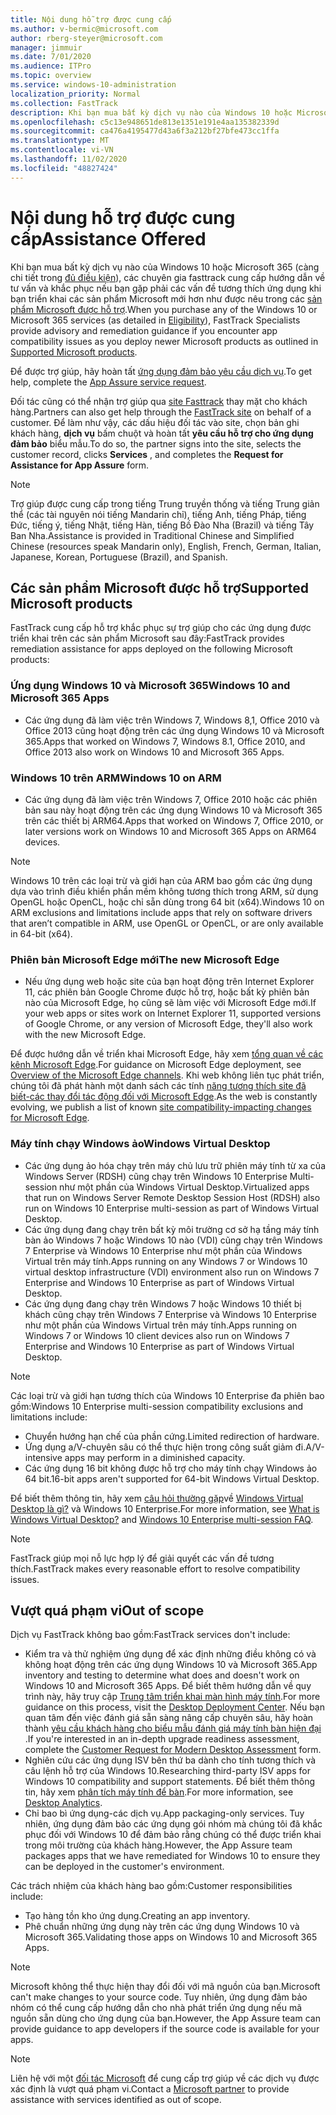 ```yaml
---
title: Nội dung hỗ trợ được cung cấp
ms.author: v-bermic@microsoft.com
author: rberg-steyer@microsoft.com
manager: jimmuir
ms.date: 7/01/2020
ms.audience: ITPro
ms.topic: overview
ms.service: windows-10-administration
localization_priority: Normal
ms.collection: FastTrack
description: Khi bạn mua bất kỳ dịch vụ nào của Windows 10 hoặc Microsoft 365, thì các chuyên gia FastTrack cung cấp hướng dẫn về tư vấn và khắc phục sự triển khai cho các ứng dụng Windows 10 và Microsoft 365 và luôn cập nhật mà không có chi phí bổ sung (với đăng ký đủ điều kiện).
ms.openlocfilehash: c5c13e948651de813e1351e191e4aa135382339d
ms.sourcegitcommit: ca476a4195477d43a6f3a212bf27bfe473cc1ffa
ms.translationtype: MT
ms.contentlocale: vi-VN
ms.lasthandoff: 11/02/2020
ms.locfileid: "48827424"
---
```

# <a name="assistance-offered"></a><span data-ttu-id="b63ec-103">Nội dung hỗ trợ được cung cấp</span><span class="sxs-lookup"><span data-stu-id="b63ec-103">Assistance Offered</span></span>  

<span data-ttu-id="b63ec-104">Khi bạn mua bất kỳ dịch vụ nào của Windows 10 hoặc Microsoft 365 (càng chi tiết trong [đủ điều kiện](eligibility.md)), các chuyên gia fasttrack cung cấp hướng dẫn về tư vấn và khắc phục nếu bạn gặp phải các vấn đề tương thích ứng dụng khi bạn triển khai các sản phẩm Microsoft mới hơn như được nêu trong các [sản phẩm Microsoft được hỗ trợ](#supported-microsoft-products).</span><span class="sxs-lookup"><span data-stu-id="b63ec-104">When you purchase any of the Windows 10 or Microsoft 365 services (as detailed in [Eligibility](eligibility.md)), FastTrack Specialists provide advisory and remediation guidance if you encounter app compatibility issues as you deploy newer Microsoft products as outlined in [Supported Microsoft products](#supported-microsoft-products).</span></span>

<span data-ttu-id="b63ec-105">Để được trợ giúp, hãy hoàn tất [ứng dụng đảm bảo yêu cầu dịch vụ](https://go.microsoft.com/fwlink/?linkid=2022721).</span><span class="sxs-lookup"><span data-stu-id="b63ec-105">To get help, complete the [App Assure service request](https://go.microsoft.com/fwlink/?linkid=2022721).</span></span>

<span data-ttu-id="b63ec-106">Đối tác cũng có thể nhận trợ giúp qua [site Fasttrack](https://go.microsoft.com/fwlink/?linkid=780698) thay mặt cho khách hàng.</span><span class="sxs-lookup"><span data-stu-id="b63ec-106">Partners can also get help through the [FastTrack site](https://go.microsoft.com/fwlink/?linkid=780698) on behalf of a customer.</span></span> <span data-ttu-id="b63ec-107">Để làm như vậy, các dấu hiệu đối tác vào site, chọn bản ghi khách hàng, **dịch vụ** bấm chuột và hoàn tất **yêu cầu hỗ trợ cho ứng dụng đảm bảo** biểu mẫu.</span><span class="sxs-lookup"><span data-stu-id="b63ec-107">To do so, the partner signs into the site, selects the customer record, clicks **Services** , and completes the **Request for Assistance for App Assure** form.</span></span>

> [!NOTE]
> <span data-ttu-id="b63ec-108">Trợ giúp được cung cấp trong tiếng Trung truyền thống và tiếng Trung giản thể (các tài nguyên nói tiếng Mandarin chỉ), tiếng Anh, tiếng Pháp, tiếng Đức, tiếng ý, tiếng Nhật, tiếng Hàn, tiếng Bồ Đào Nha (Brazil) và tiếng Tây Ban Nha.</span><span class="sxs-lookup"><span data-stu-id="b63ec-108">Assistance is provided in Traditional Chinese and Simplified Chinese (resources speak Mandarin only), English, French, German, Italian, Japanese, Korean, Portuguese (Brazil), and Spanish.</span></span> 

## <a name="supported-microsoft-products"></a><span data-ttu-id="b63ec-109">Các sản phẩm Microsoft được hỗ trợ</span><span class="sxs-lookup"><span data-stu-id="b63ec-109">Supported Microsoft products</span></span>

<span data-ttu-id="b63ec-110">FastTrack cung cấp hỗ trợ khắc phục sự trợ giúp cho các ứng dụng được triển khai trên các sản phẩm Microsoft sau đây:</span><span class="sxs-lookup"><span data-stu-id="b63ec-110">FastTrack provides remediation assistance for apps deployed on the following Microsoft products:</span></span>

### <a name="windows-10-and-microsoft-365-apps"></a><span data-ttu-id="b63ec-111">Ứng dụng Windows 10 và Microsoft 365</span><span class="sxs-lookup"><span data-stu-id="b63ec-111">Windows 10 and Microsoft 365 Apps</span></span>

- <span data-ttu-id="b63ec-112">Các ứng dụng đã làm việc trên Windows 7, Windows 8,1, Office 2010 và Office 2013 cũng hoạt động trên các ứng dụng Windows 10 và Microsoft 365.</span><span class="sxs-lookup"><span data-stu-id="b63ec-112">Apps that worked on Windows 7, Windows 8.1, Office 2010, and Office 2013 also work on Windows 10 and Microsoft 365 Apps.</span></span>

### <a name="windows-10-on-arm"></a><span data-ttu-id="b63ec-113">Windows 10 trên ARM</span><span class="sxs-lookup"><span data-stu-id="b63ec-113">Windows 10 on ARM</span></span>

- <span data-ttu-id="b63ec-114">Các ứng dụng đã làm việc trên Windows 7, Office 2010 hoặc các phiên bản sau này hoạt động trên các ứng dụng Windows 10 và Microsoft 365 trên các thiết bị ARM64.</span><span class="sxs-lookup"><span data-stu-id="b63ec-114">Apps that worked on Windows 7, Office 2010, or later versions  work on Windows 10 and Microsoft 365 Apps on ARM64 devices.</span></span>

> [!NOTE]
> <span data-ttu-id="b63ec-115">Windows 10 trên các loại trừ và giới hạn của ARM bao gồm các ứng dụng dựa vào trình điều khiển phần mềm không tương thích trong ARM, sử dụng OpenGL hoặc OpenCL, hoặc chỉ sẵn dùng trong 64 bit (x64).</span><span class="sxs-lookup"><span data-stu-id="b63ec-115">Windows 10 on ARM exclusions and limitations include apps that rely on software drivers that aren’t compatible in ARM, use OpenGL or OpenCL, or are only available in 64-bit (x64).</span></span>

### <a name="the-new-microsoft-edge"></a><span data-ttu-id="b63ec-116">Phiên bản Microsoft Edge mới</span><span class="sxs-lookup"><span data-stu-id="b63ec-116">The new Microsoft Edge</span></span>

- <span data-ttu-id="b63ec-117">Nếu ứng dụng web hoặc site của bạn hoạt động trên Internet Explorer 11, các phiên bản Google Chrome được hỗ trợ, hoặc bất kỳ phiên bản nào của Microsoft Edge, họ cũng sẽ làm việc với Microsoft Edge mới.</span><span class="sxs-lookup"><span data-stu-id="b63ec-117">If your web apps or sites work on Internet Explorer 11, supported versions of Google Chrome, or any version of Microsoft Edge, they'll also work with the new Microsoft Edge.</span></span>

<span data-ttu-id="b63ec-118">Để được hướng dẫn về triển khai Microsoft Edge, hãy xem [tổng quan về các kênh Microsoft Edge](https://docs.microsoft.com/DeployEdge/microsoft-edge-channels).</span><span class="sxs-lookup"><span data-stu-id="b63ec-118">For guidance on Microsoft Edge deployment, see [Overview of the Microsoft Edge channels](https://docs.microsoft.com/DeployEdge/microsoft-edge-channels).</span></span> <span data-ttu-id="b63ec-119">Khi web không liên tục phát triển, chúng tôi đã phát hành một danh sách các tính [năng tương thích site đã biết-các thay đổi tác động đối với Microsoft Edge](https://docs.microsoft.com/microsoft-edge/web-platform/site-impacting-changes).</span><span class="sxs-lookup"><span data-stu-id="b63ec-119">As the web is constantly evolving, we publish a list of known [site compatibility-impacting changes for Microsoft Edge](https://docs.microsoft.com/microsoft-edge/web-platform/site-impacting-changes).</span></span>

### <a name="windows-virtual-desktop"></a><span data-ttu-id="b63ec-120">Máy tính chạy Windows ảo</span><span class="sxs-lookup"><span data-stu-id="b63ec-120">Windows Virtual Desktop</span></span>

- <span data-ttu-id="b63ec-121">Các ứng dụng ảo hóa chạy trên máy chủ lưu trữ phiên máy tính từ xa của Windows Server (RDSH) cũng chạy trên Windows 10 Enterprise Multi-session như một phần của Windows Virtual Desktop.</span><span class="sxs-lookup"><span data-stu-id="b63ec-121">Virtualized apps that run on Windows Server Remote Desktop Session Host (RDSH) also run on Windows 10 Enterprise multi-session as part of Windows Virtual Desktop.</span></span>
- <span data-ttu-id="b63ec-122">Các ứng dụng đang chạy trên bất kỳ môi trường cơ sở hạ tầng máy tính bàn ảo Windows 7 hoặc Windows 10 nào (VDI) cũng chạy trên Windows 7 Enterprise và Windows 10 Enterprise như một phần của Windows Virtual trên máy tính.</span><span class="sxs-lookup"><span data-stu-id="b63ec-122">Apps running on any Windows 7 or Windows 10 virtual desktop infrastructure (VDI) environment also run on Windows 7 Enterprise and Windows 10 Enterprise as part of Windows Virtual Desktop.</span></span>
- <span data-ttu-id="b63ec-123">Các ứng dụng đang chạy trên Windows 7 hoặc Windows 10 thiết bị khách cũng chạy trên Windows 7 Enterprise và Windows 10 Enterprise như một phần của Windows Virtual trên máy tính.</span><span class="sxs-lookup"><span data-stu-id="b63ec-123">Apps running on Windows 7 or Windows 10 client devices also run on Windows 7 Enterprise and Windows 10 Enterprise as part of Windows Virtual Desktop.</span></span>

> [!NOTE]
> <span data-ttu-id="b63ec-124">Các loại trừ và giới hạn tương thích của Windows 10 Enterprise đa phiên bao gồm:</span><span class="sxs-lookup"><span data-stu-id="b63ec-124">Windows 10 Enterprise multi-session compatibility exclusions and limitations include:</span></span> 
> - <span data-ttu-id="b63ec-125">Chuyển hướng hạn chế của phần cứng.</span><span class="sxs-lookup"><span data-stu-id="b63ec-125">Limited redirection of hardware.</span></span>
> - <span data-ttu-id="b63ec-126">Ứng dụng a/V-chuyên sâu có thể thực hiện trong công suất giảm đi.</span><span class="sxs-lookup"><span data-stu-id="b63ec-126">A/V-intensive apps may perform in a diminished capacity.</span></span>
> - <span data-ttu-id="b63ec-127">Các ứng dụng 16 bit không được hỗ trợ cho máy tính chạy Windows ảo 64 bit.</span><span class="sxs-lookup"><span data-stu-id="b63ec-127">16-bit apps aren't supported for 64-bit Windows Virtual Desktop.</span></span>

<span data-ttu-id="b63ec-128">Để biết thêm thông tin, hãy xem [câu hỏi thường gặp](https://docs.microsoft.com/azure/virtual-desktop/windows-10-multisession-faq)về [Windows Virtual Desktop là gì?](https://docs.microsoft.com/azure/virtual-desktop/overview) và Windows 10 Enterprise.</span><span class="sxs-lookup"><span data-stu-id="b63ec-128">For more information, see [What is Windows Virtual Desktop?](https://docs.microsoft.com/azure/virtual-desktop/overview) and [Windows 10 Enterprise multi-session FAQ](https://docs.microsoft.com/azure/virtual-desktop/windows-10-multisession-faq).</span></span>

> [!NOTE]
> <span data-ttu-id="b63ec-129">FastTrack giúp mọi nỗ lực hợp lý để giải quyết các vấn đề tương thích.</span><span class="sxs-lookup"><span data-stu-id="b63ec-129">FastTrack makes every reasonable effort to resolve compatibility issues.</span></span> 

## <a name="out-of-scope"></a><span data-ttu-id="b63ec-130">Vượt quá phạm vi</span><span class="sxs-lookup"><span data-stu-id="b63ec-130">Out of scope</span></span>

<span data-ttu-id="b63ec-131">Dịch vụ FastTrack không bao gồm:</span><span class="sxs-lookup"><span data-stu-id="b63ec-131">FastTrack services don't include:</span></span>
- <span data-ttu-id="b63ec-132">Kiểm tra và thử nghiệm ứng dụng để xác định những điều không có và không hoạt động trên các ứng dụng Windows 10 và Microsoft 365.</span><span class="sxs-lookup"><span data-stu-id="b63ec-132">App inventory and testing to determine what does and doesn't work on Windows 10 and Microsoft 365 Apps.</span></span> <span data-ttu-id="b63ec-133">Để biết thêm hướng dẫn về quy trình này, hãy truy cập [Trung tâm triển khai màn hình máy tính](https://go.microsoft.com/fwlink/?linkid=2080140).</span><span class="sxs-lookup"><span data-stu-id="b63ec-133">For more guidance on this process, visit the [Desktop Deployment Center](https://go.microsoft.com/fwlink/?linkid=2080140).</span></span> <span data-ttu-id="b63ec-134">Nếu bạn quan tâm đến việc đánh giá sẵn sàng nâng cấp chuyên sâu, hãy hoàn thành [yêu cầu khách hàng cho biểu mẫu đánh giá máy tính bàn hiện đại](https://go.microsoft.com/fwlink/?linkid=2053818) .</span><span class="sxs-lookup"><span data-stu-id="b63ec-134">If you're interested in an in-depth upgrade readiness assessment, complete the [Customer Request for Modern Desktop Assessment](https://go.microsoft.com/fwlink/?linkid=2053818) form.</span></span>
- <span data-ttu-id="b63ec-135">Nghiên cứu các ứng dụng ISV bên thứ ba dành cho tính tương thích và câu lệnh hỗ trợ của Windows 10.</span><span class="sxs-lookup"><span data-stu-id="b63ec-135">Researching third-party ISV apps for Windows 10 compatibility and support statements.</span></span> <span data-ttu-id="b63ec-136">Để biết thêm thông tin, hãy xem [phân tích máy tính để bàn](https://docs.microsoft.com/sccm/desktop-analytics/overview).</span><span class="sxs-lookup"><span data-stu-id="b63ec-136">For more information, see [Desktop Analytics](https://docs.microsoft.com/sccm/desktop-analytics/overview).</span></span>
- <span data-ttu-id="b63ec-137">Chỉ bao bì ứng dụng-các dịch vụ.</span><span class="sxs-lookup"><span data-stu-id="b63ec-137">App packaging-only services.</span></span> <span data-ttu-id="b63ec-138">Tuy nhiên, ứng dụng đảm bảo các ứng dụng gói nhóm mà chúng tôi đã khắc phục đối với Windows 10 để đảm bảo rằng chúng có thể được triển khai trong môi trường của khách hàng.</span><span class="sxs-lookup"><span data-stu-id="b63ec-138">However, the App Assure team packages apps that we have remediated for Windows 10 to ensure they can be deployed in the customer's environment.</span></span>

<span data-ttu-id="b63ec-139">Các trách nhiệm của khách hàng bao gồm:</span><span class="sxs-lookup"><span data-stu-id="b63ec-139">Customer responsibilities include:</span></span>
- <span data-ttu-id="b63ec-140">Tạo hàng tồn kho ứng dụng.</span><span class="sxs-lookup"><span data-stu-id="b63ec-140">Creating an app inventory.</span></span>
- <span data-ttu-id="b63ec-141">Phê chuẩn những ứng dụng này trên các ứng dụng Windows 10 và Microsoft 365.</span><span class="sxs-lookup"><span data-stu-id="b63ec-141">Validating those apps on Windows 10 and Microsoft 365 Apps.</span></span>

> [!NOTE]
> <span data-ttu-id="b63ec-142">Microsoft không thể thực hiện thay đổi đối với mã nguồn của bạn.</span><span class="sxs-lookup"><span data-stu-id="b63ec-142">Microsoft can't make changes to your source code.</span></span> <span data-ttu-id="b63ec-143">Tuy nhiên, ứng dụng đảm bảo nhóm có thể cung cấp hướng dẫn cho nhà phát triển ứng dụng nếu mã nguồn sẵn dùng cho ứng dụng của bạn.</span><span class="sxs-lookup"><span data-stu-id="b63ec-143">However, the App Assure team can provide guidance to app developers if the source code is available for your apps.</span></span>

> [!NOTE]
> <span data-ttu-id="b63ec-144">Liên hệ với một [đối tác Microsoft](https://go.microsoft.com/fwlink/?linkid=2080150) để cung cấp trợ giúp về các dịch vụ được xác định là vượt quá phạm vi.</span><span class="sxs-lookup"><span data-stu-id="b63ec-144">Contact a [Microsoft partner](https://go.microsoft.com/fwlink/?linkid=2080150) to provide assistance with services identified as out of scope.</span></span>



